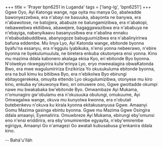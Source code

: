 +++
title = 'Prayer bpn6251 in Luganda'
tags = ['lang-lg', 'bpn6251']
+++
Ggwe Oyo, Ayi Katonga wange, nga oyita mu manya Go, abalwadde bawonyezzebwa, era n'abayi ne basuuka, abayonta ne banywa, era n'abawotose, ne batojjera, ababuze ne balungamizibwa, era n'abakopi, nebaweebwa ekitiibwa, abawejere, bagaggawazibwa era n'ababuya ne n'ebayiga, nabanyikaavu basanyusibwa era n'abalina ennaku n'ebabudabuddibwa, abanyogoze babuguumizibwa era n'abalinyirirwa bafuna eddembe.  Mu linya Lyo, Ayi Katonda wange, ebitonde byonna byafu'na essanyu, era n'eggulu lyabikuka, n'ensi yonna nebeerawo, n'ebire byonna ne byekulumuulula, ne biretera enkuba okutonyera ensi yonna.  Kino mu mazima ddala kabonero akalaga ekisa Kyo, eri ebitonde Byo byonna.
N'olwekyo nkwegayirira kulw'erinya Lyo, eryo mwewalagira obwaKatonda Bwo, era mwe wagulumiririza Enzikiriza Yo okusukuluma ebitonde byonna, era na buli kimu ku bitiibwa Byo, era n'ebikolwa Byo ebirungi ebitayogerekeka, omuyita ettendo Lyo okugulumizibwa, otonyese mu kiro kino, enkuba ey'okuwonya Kwo, eri omuwere ono, Ggwe gwottadde okumpi nawe mu bwakabaka bw'ebitonde Byo.  Omwambaze Ayi Mukama, n'omunagiro gw'obulamu era n'okusuuka obulungi, omukuume, Ayi Omwagalwa wange, okuva mu kunyolwa kwonna, era n'obutali butebenkevu n'okuva ku kirala kyonna ekitakusanyusa Ggwe.  Amaanyi Gomu Mazima gasinga ebintu byonna.  Ggwe mu Mazima Ggwe Osingira ddala amaanyi, Eyemalirira.  Omuwbreze Ayi Mukama, ebirungi eby'omunsi eno n'ensi eriddirira, era eby'omumirembe egyayita, n'eby'emirembe egirigya, Amaanyi Go n'amagezi Go awatali kubusabusa g'enkanira ddala kino.

-- Bahá'u'lláh
